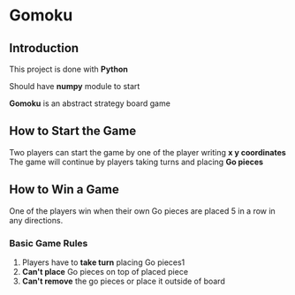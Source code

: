 # Gomoku
## Introduction
This project is done with **Python**

Should have **numpy** module to start

**Gomoku** is an abstract strategy board game
## How to Start the Game
Two players can start the game by one of the player writing **x y coordinates**
The game will continue by players taking turns and placing **Go pieces**
## How to Win a Game
One of the players win when their own Go pieces are placed 5 in a row in any directions.
### Basic Game Rules
1. Players have to **take turn** placing Go pieces1
2. **Can't place** Go pieces on top of placed piece
3. **Can't remove** the go pieces or place it outside of board

